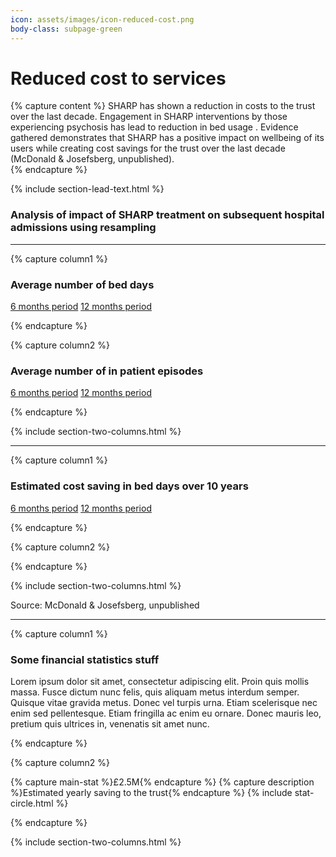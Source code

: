 ```yaml
---
icon: assets/images/icon-reduced-cost.png
body-class: subpage-green
---
```


# Reduced cost to services

{% capture content %}
SHARP has shown a reduction in costs to the trust over the last decade. Engagement in SHARP 
interventions by those experiencing psychosis has lead to reduction in bed usage . Evidence 
gathered demonstrates that SHARP has a positive impact on wellbeing of its users while creating 
cost savings for the trust over the last decade (McDonald & Josefsberg, unpublished).  
{% endcapture %}

{% include section-lead-text.html %}


### Analysis of impact of SHARP treatment on subsequent hospital admissions using resampling

<hr />











{% capture column1 %}

### Average number of bed days

<div class="chart chart-bed-days chart-type-bar" data='
{
  "bindto": ".chart-bed-days",
  "padding": {
	  "top": 60,
	  "bottom": 10
  },
  "data": {  
    "columns": [
		["before", 84401, 66295],
		["after", 25505, 35070]
    ],
    "type": "bar",
    "labels": true,
	"names": {
		"before": "6 months BEFORE first episode",
		"after": "6 months AFTER first episode"
	}
  },
  "data_12": {  
    "columns": [
		["before", 119806, 88402],
		["after", 99376, 105690]
    ],
    "type" : "bar",
    "labels": true,
	"names": {
		"before": "12 months BEFORE first episode",
		"after": "12 months AFTER first episode"
	}
  },
  "axis": {
	  "x": {
	    "type": "category",
	    "categories": ["SHARP", "Control"]
	  },
	  "y": {
	    "show": false
	  }
  },
  "color": {
		"pattern": ["#ffffff","#155b8b", "#ffffff","#155b8b",  "#e1007f", "#6ba025", "#d62728",  "#ffcd34", "#a2d4f7", "#ff9896", "#9467bd"]
	},
	"transition": {
		"duration": 1500
	},
	"size": {
    "height": 400
	},
	"legend": {
	  "position": "inset",
		"inset": {
	    "anchor": "top-left",
	    "x": -5,
	    "y": -60,
	    "step": 3
		}
  },
  "tooltip": {
	  "show": false
  },
  "interaction": {
	  "enabled": false
  },
	"grid": {
    "y": {
	    "show": true
    }
	}
}
'></div>

<div class="button-group">
	<a class="btn btn-data-toggler" data-chart="chart-bed-days" data-set="data" href="#">6 months period</a> 
	<a class="btn btn-data-toggler" data-chart="chart-bed-days" data-set="data_12" href="#">12 months period</a> 
</div>

{% endcapture %}










{% capture column2 %}

### Average number of in patient episodes 

<div class="chart chart-episodes chart-type-bar" data='
{
  "bindto": ".chart-episodes",
  "padding": {
	  "top": 60,
	  "bottom": 10
  },
  "data": {  
    "columns": [
		["before", 370, 331],
		["after", 180, 275]
    ],
    "type": "bar",
    "labels": true,
	"names": {
		"before": "6 months BEFORE first episode",
		"after": "6 months AFTER first episode"
	}
  },
  "data_12": {  
    "columns": [
		["before", 461, 396],
		["after", 319, 366]
    ],
    "type" : "bar",
    "labels": true,
	"names": {
		"before": "12 months BEFORE first episode",
		"after": "12 months AFTER first episode"
	}
  },
  "axis": {
	  "x": {
	    "type": "category",
	    "categories": ["SHARP", "Control"]
	  },
	  "y": {
	    "show": false
	  }
  },
  "color": {
		"pattern": ["#ffffff","#155b8b", "#ffffff","#155b8b",  "#e1007f", "#6ba025", "#d62728",  "#ffcd34", "#a2d4f7", "#ff9896", "#9467bd"]
	},
	"transition": {
		"duration": 1500
	},
	"size": {
    "height": 400
	},
	"legend": {
	  "position": "inset",
		"inset": {
	    "anchor": "top-left",
	    "x": -5,
	    "y": -60,
	    "step": 3
		}
  },
  "tooltip": {
	  "show": false
  },
  "interaction": {
	  "enabled": false
  },
	"grid": {
    "y": {
	    "show": true
    }
	}
}
'></div>

<div class="button-group">
	<a class="btn btn-data-toggler" data-chart="chart-episodes" data-set="data" href="#">6 months period</a> 
	<a class="btn btn-data-toggler" data-chart="chart-episodes" data-set="data_12" href="#">12 months period</a> 
</div>

{% endcapture %}


{% include section-two-columns.html %}






<hr />












{% capture column1 %}

### Estimated cost saving in bed days over 10 years

<div class="chart chart-cost-saving chart-type-bar" data='
{
  "bindto": ".chart-cost-saving",
  "padding": {
	  "top": 60,
	  "bottom": 10
  },
  "data": {  
    "columns": [
		["after", 24795216, 13145670]
    ],
    "type": "bar",
    "labels": true,
	"names": {
		"after": "based on reduced bed days 6 months after first episode"
	}
  },
  "data_12": {  
    "columns": [
		["after", 8601030, -7278555]
    ],
    "type" : "bar",
    "labels": true,
	"names": {
		"after": "based on reduced bed days 12 months after first episode"
	}
  },
  "axis": {
	  "x": {
	    "type": "category",
	    "categories": ["SHARP", "Control"]
	  },
	  "y": {
	    "show": false
	  }
  },
  "color": {
		"pattern": ["#ffffff","#155b8b",  "#e1007f", "#6ba025", "#d62728",  "#ffcd34", "#a2d4f7", "#ff9896", "#9467bd"]
	},
	"transition": {
		"duration": 1500
	},
	"size": {
    "height": 400
	},
	"legend": {
	  "position": "inset",
		"inset": {
	    "anchor": "top-left",
	    "x": -5,
	    "y": -60,
	    "step": 3
		}
  },
  "tooltip": {
	  "show": false
  },
  "interaction": {
	  "enabled": false
  },
	"grid": {
    "y": {
	    "show": true
    }
	}
}
'></div>

<div class="button-group">
	<a class="btn btn-data-toggler" data-chart="chart-cost-saving" data-set="data" href="#">6 months period</a> 
	<a class="btn btn-data-toggler" data-chart="chart-cost-saving" data-set="data_12" href="#">12 months period</a> 
</div>

{% endcapture %}










{% capture column2 %}

{% endcapture %}


{% include section-two-columns.html %}





<p class="source">Source: McDonald & Josefsberg, unpublished</p>

<hr />













{% capture column1 %}

### Some financial statistics stuff

Lorem ipsum dolor sit amet, consectetur adipiscing elit. Proin quis mollis massa. Fusce dictum nunc felis, 
quis aliquam metus interdum semper. Quisque vitae gravida metus. Donec vel turpis urna. Etiam scelerisque 
nec enim sed pellentesque. Etiam fringilla ac enim eu ornare. Donec mauris leo, pretium quis ultrices in, 
venenatis sit amet nunc.

{% endcapture %}


{% capture column2 %}

{% capture main-stat %}£2.5M{% endcapture %}
{% capture description %}Estimated yearly saving to the trust{% endcapture %}
{% include stat-circle.html %}

{% endcapture %}


{% include section-two-columns.html %}





